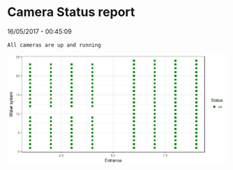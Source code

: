 Camera Status report
================
16/05/2017 - 00:45:09

    All cameras are up and running

![](camreport_files/figure-markdown_github/unnamed-chunk-2-1.png)
